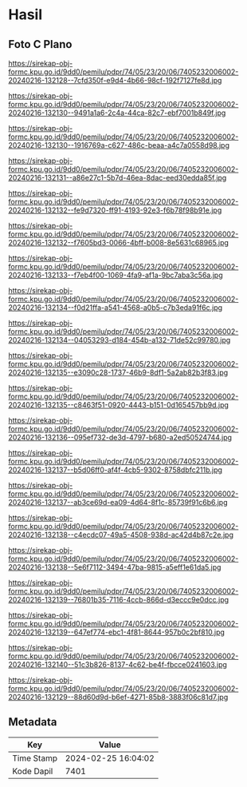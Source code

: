 # Hasil

## Foto C Plano

https://sirekap-obj-formc.kpu.go.id/9dd0/pemilu/pdpr/74/05/23/20/06/7405232006002-20240216-132128--7cfd350f-e9d4-4b66-98cf-192f7127fe8d.jpg

https://sirekap-obj-formc.kpu.go.id/9dd0/pemilu/pdpr/74/05/23/20/06/7405232006002-20240216-132130--9491a1a6-2c4a-44ca-82c7-ebf7001b849f.jpg

https://sirekap-obj-formc.kpu.go.id/9dd0/pemilu/pdpr/74/05/23/20/06/7405232006002-20240216-132130--1916769a-c627-486c-beaa-a4c7a0558d98.jpg

https://sirekap-obj-formc.kpu.go.id/9dd0/pemilu/pdpr/74/05/23/20/06/7405232006002-20240216-132131--a86e27c1-5b7d-46ea-8dac-eed30edda85f.jpg

https://sirekap-obj-formc.kpu.go.id/9dd0/pemilu/pdpr/74/05/23/20/06/7405232006002-20240216-132132--fe9d7320-ff91-4193-92e3-f6b78f98b91e.jpg

https://sirekap-obj-formc.kpu.go.id/9dd0/pemilu/pdpr/74/05/23/20/06/7405232006002-20240216-132132--f7605bd3-0066-4bff-b008-8e5631c68965.jpg

https://sirekap-obj-formc.kpu.go.id/9dd0/pemilu/pdpr/74/05/23/20/06/7405232006002-20240216-132133--f7eb4f00-1069-4fa9-af1a-9bc7aba3c56a.jpg

https://sirekap-obj-formc.kpu.go.id/9dd0/pemilu/pdpr/74/05/23/20/06/7405232006002-20240216-132134--f0d21ffa-a541-4568-a0b5-c7b3eda91f6c.jpg

https://sirekap-obj-formc.kpu.go.id/9dd0/pemilu/pdpr/74/05/23/20/06/7405232006002-20240216-132134--04053293-d184-454b-a132-71de52c99780.jpg

https://sirekap-obj-formc.kpu.go.id/9dd0/pemilu/pdpr/74/05/23/20/06/7405232006002-20240216-132135--e3090c28-1737-46b9-8df1-5a2ab82b3f83.jpg

https://sirekap-obj-formc.kpu.go.id/9dd0/pemilu/pdpr/74/05/23/20/06/7405232006002-20240216-132135--c8463f51-0920-4443-b151-0d165457bb9d.jpg

https://sirekap-obj-formc.kpu.go.id/9dd0/pemilu/pdpr/74/05/23/20/06/7405232006002-20240216-132136--095ef732-de3d-4797-b680-a2ed50524744.jpg

https://sirekap-obj-formc.kpu.go.id/9dd0/pemilu/pdpr/74/05/23/20/06/7405232006002-20240216-132137--b5d06ff0-af4f-4cb5-9302-8758dbfc211b.jpg

https://sirekap-obj-formc.kpu.go.id/9dd0/pemilu/pdpr/74/05/23/20/06/7405232006002-20240216-132137--ab3ce69d-ea09-4d64-8f1c-85739f91c6b6.jpg

https://sirekap-obj-formc.kpu.go.id/9dd0/pemilu/pdpr/74/05/23/20/06/7405232006002-20240216-132138--c4ecdc07-49a5-4508-938d-ac42d4b87c2e.jpg

https://sirekap-obj-formc.kpu.go.id/9dd0/pemilu/pdpr/74/05/23/20/06/7405232006002-20240216-132138--5e6f7112-3494-47ba-9815-a5eff1e61da5.jpg

https://sirekap-obj-formc.kpu.go.id/9dd0/pemilu/pdpr/74/05/23/20/06/7405232006002-20240216-132139--76801b35-7116-4ccb-866d-d3eccc9e0dcc.jpg

https://sirekap-obj-formc.kpu.go.id/9dd0/pemilu/pdpr/74/05/23/20/06/7405232006002-20240216-132139--647ef774-ebc1-4f81-8644-957b0c2bf810.jpg

https://sirekap-obj-formc.kpu.go.id/9dd0/pemilu/pdpr/74/05/23/20/06/7405232006002-20240216-132140--51c3b826-8137-4c62-be4f-fbcce0241603.jpg

https://sirekap-obj-formc.kpu.go.id/9dd0/pemilu/pdpr/74/05/23/20/06/7405232006002-20240216-132129--88d60d9d-b6ef-4271-85b8-3883f06c81d7.jpg


## Metadata

| Key        | Value               |
| ---------- | ------------------- |
| Time Stamp | 2024-02-25 16:04:02 |
| Kode Dapil | 7401                |



